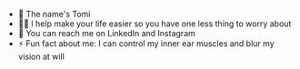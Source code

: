 - 👋 The name's Tomi 
- 🔭👀 I help make your life easier so you have one less thing to worry about
- 📌 You can reach me on LinkedIn and Instagram
- ⚡ Fun fact about me: I can control my inner ear muscles and blur my vision at will
